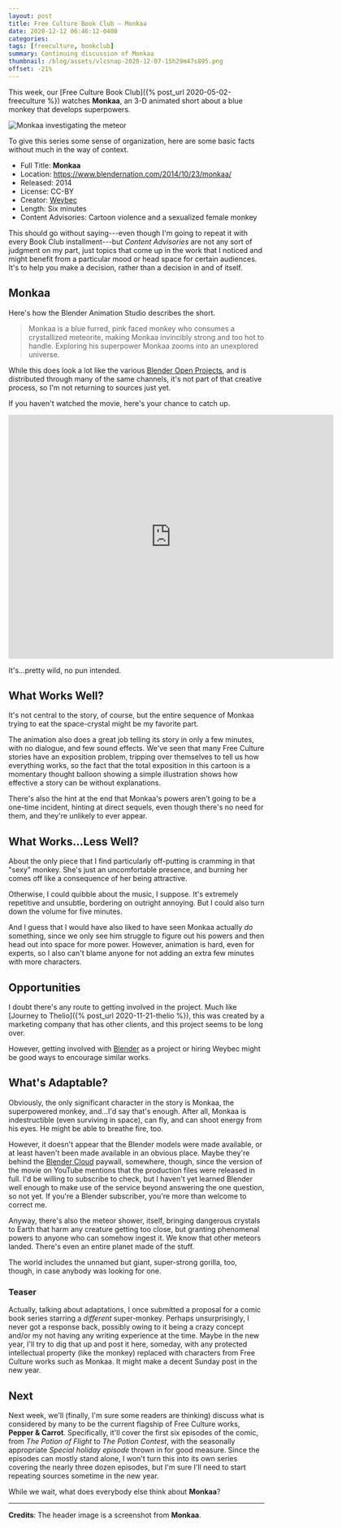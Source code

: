 ```yaml
---
layout: post
title: Free Culture Book Club — Monkaa
date: 2020-12-12 06:46:12-0400
categories:
tags: [freeculture, bookclub]
summary: Continuing discussion of Monkaa
thumbnail: /blog/assets/vlcsnap-2020-12-07-15h29m47s895.png
offset: -21%
---
```


This week, our [Free Culture Book Club]({% post_url 2020-05-02-freeculture %}) watches **Monkaa**, an 3-D animated short about a blue monkey that develops superpowers.

![Monkaa investigating the meteor](/blog/assets/vlcsnap-2020-12-07-15h29m47s895.png "Monkaa investigating the meteor")

To give this series some sense of organization, here are some basic facts without much in the way of context.

 * Full Title:  **Monkaa**
 * Location:  <https://www.blendernation.com/2014/10/23/monkaa/>
 * Released:  2014
 * License:  CC-BY
 * Creator:  [Weybec](http://www.weybec.com/)
 * Length:  Six minutes
 * Content Advisories:  Cartoon violence and a sexualized female monkey

This should go without saying---even though I'm going to repeat it with every Book Club installment---but *Content Advisories* are not any sort of judgment on my part, just topics that come up in the work that I noticed and might benefit from a particular mood or head space for certain audiences.  It's to help you make a decision, rather than a decision in and of itself.

## Monkaa

Here's how the Blender Animation Studio describes the short.

 > Monkaa is a blue furred, pink faced monkey who consumes a crystallized meteorite, making Monkaa invincibly strong and too hot to handle. Exploring his superpower Monkaa zooms into an unexplored universe.

While this does look a lot like the various [Blender Open Projects](https://www.blender.org/about/projects/), and is distributed through many of the same channels, it's not part of that creative process, so I'm not returning to sources just yet.

If you haven't watched the movie, here's your chance to catch up.

<iframe
  src="https://archive.org/embed/Monkaa"
  width="640"
  height="480"
  frameborder="0"
  webkitallowfullscreen="true"
  mozallowfullscreen="true"
  allowfullscreen
>
</iframe>

It's...pretty wild, no pun intended.

## What Works Well?

It's not central to the story, of course, but the entire sequence of Monkaa trying to eat the space-crystal might be my favorite part.

The animation also does a great job telling its story in only a few minutes, with no dialogue, and few sound effects.  We've seen that many Free Culture stories have an exposition problem, tripping over themselves to tell us how everything works, so the fact that the total exposition in this cartoon is a momentary thought balloon showing a simple illustration shows how effective a story can be without explanations.

There's also the hint at the end that Monkaa's powers aren't going to be a one-time incident, hinting at direct sequels, even though there's no need for them, and they're unlikely to ever appear.

## What Works...Less Well?

About the only piece that I find particularly off-putting is cramming in that "sexy" monkey.  She's just an uncomfortable presence, and burning her comes off like a consequence of her being attractive.

Otherwise, I could quibble about the music, I suppose.  It's extremely repetitive and unsubtle, bordering on outright annoying.  But I could also turn down the volume for five minutes.

And I guess that I would have also liked to have seen Monkaa actually *do* something, since we only see him struggle to figure out his powers and then head out into space for more power.  However, animation is hard, even for experts, so I also can't blame anyone for not adding an extra few minutes with more characters.

## Opportunities

I doubt there's any route to getting involved in the project.  Much like [Journey to Thelio]({% post_url 2020-11-21-thelio %}), this was created by a marketing company that has other clients, and this project seems to be long over.

However, getting involved with [Blender](https://www.blender.org/) as a project or hiring Weybec might be good ways to encourage similar works.

## What's Adaptable?

Obviously, the only significant character in the story is Monkaa, the superpowered monkey, and...I'd say that's enough.  After all, Monkaa is indestructible (even surviving in space), can fly, and can shoot energy from his eyes.  He might be able to breathe fire, too.

However, it doesn't appear that the Blender models were made available, or at least haven't been made available in an obvious place.  Maybe they're behind the [Blender Cloud](https://cloud.blender.org/welcome) paywall, somewhere, though, since the version of the movie on YouTube mentions that the production files were released in full.  I'd be willing to subscribe to check, but I haven't yet learned Blender well enough to make use of the service beyond answering the one question, so not yet.  If you're a Blender subscriber, you're more than welcome to correct me.

Anyway, there's also the meteor shower, itself, bringing dangerous crystals to Earth that harm any creature getting too close, but granting phenomenal powers to anyone who can somehow ingest it.  We know that other meteors landed.  There's even an entire planet made of the stuff.

The world includes the unnamed but giant, super-strong gorilla, too, though, in case anybody was looking for one.

### Teaser

Actually, talking about adaptations, I once submitted a proposal for a comic book series starring a *different* super-monkey.  Perhaps unsurprisingly, I never got a response back, possibly owing to it being a crazy concept and/or my not having any writing experience at the time.  Maybe in the new year, I'll try to dig that up and post it here, someday, with any protected intellectual property (like the monkey) replaced with characters from Free Culture works such as Monkaa.  It might make a decent Sunday post in the new year.

## Next

Next week, we'll (finally, I'm sure some readers are thinking) discuss what is considered by many to be the current flagship of Free Culture works, **Pepper & Carrot**.  Specifically, it'll cover the first six episodes of the comic, from *The Potion of Flight* to *The Potion Contest*, with the seasonally appropriate *Special holiday episode* thrown in for good measure.  Since the episodes can mostly stand alone, I won't turn this into its own series covering the nearly three dozen episodes, but I'm sure I'll need to start repeating sources sometime in the new year.

While we wait, what does everybody else think about **Monkaa**?

* * *

**Credits**:  The header image is a screenshot from **Monkaa**.
